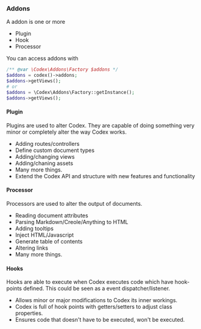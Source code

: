 ### Addons
A addon is one or more
- Plugin
- Hook
- Processor

You can access addons with
```php
/** @var \Codex\Addons\Factory $addons */
$addons = codex()->addons;
$addons->getViews();
# or
$addons = \Codex\Addons\Factory::getInstance();
$addons->getViews();
```

#### Plugin
Plugins are used to alter Codex. They are capable of doing something very minor or completely alter the way Codex works. 

- Adding routes/controllers
- Define custom document types
- Adding/changing views
- Adding/chaning assets
- Many more things.
- Extend the Codex API and structure with new features and functionality


#### Processor
Processors are used to alter the output of documents. 
 
- Reading document attributes
- Parsing Markdown/Creole/Anything to HTML
- Adding tooltips
- Inject HTML/Javascript
- Generate table of contents
- Altering links
- Many more things.  


#### Hooks
Hooks are able to execute when Codex executes code which have hook-points defined. This could be seen as a event dispatcher/listener.

- Allows minor or major modifications to Codex its inner workings.
- Codex is full of hook points with getters/setters to adjust class properties.
- Ensures code that doesn't have to be executed, won't be executed.